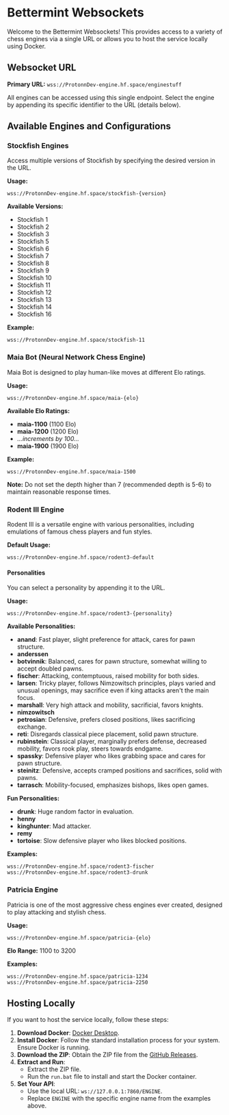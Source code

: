 
# Bettermint Websockets

Welcome to the Bettermint Websockets! This provides access to a variety of chess engines via a single URL or allows you to host the service locally using Docker.

## Websocket URL

**Primary URL:** `wss://ProtonnDev-engine.hf.space/enginestuff`

All engines can be accessed using this single endpoint. Select the engine by appending its specific identifier to the URL (details below).

## Available Engines and Configurations

### Stockfish Engines

Access multiple versions of Stockfish by specifying the desired version in the URL.

**Usage:**

```
wss://ProtonnDev-engine.hf.space/stockfish-{version}
```

**Available Versions:**

- Stockfish 1
- Stockfish 2
- Stockfish 3
- Stockfish 5
- Stockfish 6
- Stockfish 7
- Stockfish 8
- Stockfish 9
- Stockfish 10
- Stockfish 11
- Stockfish 12
- Stockfish 13
- Stockfish 14
- Stockfish 16

**Example:**

```
wss://ProtonnDev-engine.hf.space/stockfish-11
```

### Maia Bot (Neural Network Chess Engine)

Maia Bot is designed to play human-like moves at different Elo ratings.

**Usage:**

```
wss://ProtonnDev-engine.hf.space/maia-{elo}
```

**Available Elo Ratings:**

- **maia-1100** (1100 Elo)
- **maia-1200** (1200 Elo)
- *...increments by 100...*
- **maia-1900** (1900 Elo)

**Example:**

```
wss://ProtonnDev-engine.hf.space/maia-1500
```

**Note:** Do not set the depth higher than 7 (recommended depth is 5-6) to maintain reasonable response times.

### Rodent III Engine

Rodent III is a versatile engine with various personalities, including emulations of famous chess players and fun styles.

**Default Usage:**

```
wss://ProtonnDev-engine.hf.space/rodent3-default
```

#### Personalities

You can select a personality by appending it to the URL.

**Usage:**

```
wss://ProtonnDev-engine.hf.space/rodent3-{personality}
```

**Available Personalities:**

- **anand**: Fast player, slight preference for attack, cares for pawn structure.
- **anderssen**
- **botvinnik**: Balanced, cares for pawn structure, somewhat willing to accept doubled pawns.
- **fischer**: Attacking, contemptuous, raised mobility for both sides.
- **larsen**: Tricky player, follows Nimzowitsch principles, plays varied and unusual openings, may sacrifice even if king attacks aren't the main focus.
- **marshall**: Very high attack and mobility, sacrificial, favors knights.
- **nimzowitsch**
- **petrosian**: Defensive, prefers closed positions, likes sacrificing exchange.
- **reti**: Disregards classical piece placement, solid pawn structure.
- **rubinstein**: Classical player, marginally prefers defense, decreased mobility, favors rook play, steers towards endgame.
- **spassky**: Defensive player who likes grabbing space and cares for pawn structure.
- **steinitz**: Defensive, accepts cramped positions and sacrifices, solid with pawns.
- **tarrasch**: Mobility-focused, emphasizes bishops, likes open games.

**Fun Personalities:**

- **drunk**: Huge random factor in evaluation.
- **henny**
- **kinghunter**: Mad attacker.
- **remy**
- **tortoise**: Slow defensive player who likes blocked positions.

**Examples:**

```
wss://ProtonnDev-engine.hf.space/rodent3-fischer
wss://ProtonnDev-engine.hf.space/rodent3-drunk
```

### Patricia Engine

Patricia is one of the most aggressive chess engines ever created, designed to play attacking and stylish chess.

**Usage:**

```
wss://ProtonnDev-engine.hf.space/patricia-{elo}
```

**Elo Range:** 1100 to 3200

**Examples:**

```
wss://ProtonnDev-engine.hf.space/patricia-1234
wss://ProtonnDev-engine.hf.space/patricia-2250
```

## Hosting Locally

If you want to host the service locally, follow these steps:

1. **Download Docker**: [Docker Desktop](https://www.docker.com/products/docker-desktop/).
2. **Install Docker**: Follow the standard installation process for your system. Ensure Docker is running.
3. **Download the ZIP**: Obtain the ZIP file from the [GitHub Releases](https://github.com/ProtonDev-sys/bettermint-sockets/releases).
4. **Extract and Run**:
   - Extract the ZIP file.
   - Run the `run.bat` file to install and start the Docker container.
5. **Set Your API**:
   - Use the local URL: `ws://127.0.0.1:7860/ENGINE`.
   - Replace `ENGINE` with the specific engine name from the examples above.

